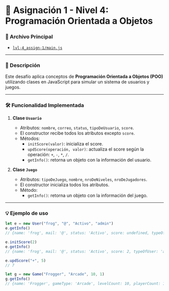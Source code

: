 # 🧠 Asignación 1 - Nivel 4: Programación Orientada a Objetos

### 📂 Archivo Principal
- [`lvl-4_assign-1/main.js`](lvl-4_assign-1/main.js)

---

### 📌 Descripción
Este desafío aplica conceptos de **Programación Orientada a Objetos (POO)** utilizando clases en JavaScript para simular un sistema de usuarios y juegos.

---

### 🛠️ Funcionalidad Implementada

1. **Clase `Usuario`**
   - Atributos: `nombre`, `correo`, `status`, `tipoDeUsuario`, `score`.
   - El constructor recibe todos los atributos excepto `score`.
   - Métodos:
     - `initScore(valor)`: inicializa el score.
     - `updScore(operación, valor)`: actualiza el score según la operación: `+`, `-`, `*`, `/`.
     - `getInfo()`: retorna un objeto con la información del usuario.

2. **Clase `Juego`**
   - Atributos: `tipoDeJuego`, `nombre`, `nroDeNiveles`, `nroDeJugadores`.
   - El constructor inicializa todos los atributos.
   - Método:
     - `getInfo()`: retorna un objeto con la información del juego.

---

### 💡 Ejemplo de uso

```js
let e = new User("frog", "@", "Activo", "admin")
e.getInfo()
// {name: 'frog', mail: '@', status: 'Activo', score: undefined, typeOfUser: 'admin'}

e.initScore(2)
e.getInfo()
// {name: 'frog', mail: '@', status: 'Activo', score: 2, typeOfUser: 'admin'}

e.updScore("+", 5)
// 7

let g = new Game("Frogger", "Arcade", 10, 1)
g.getInfo()
// {name: 'Frogger', gameType: 'Arcade', levelCount: 10, playerCount: 1}
